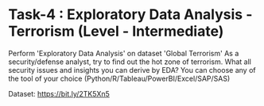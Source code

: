 # Task-4 : Exploratory Data Analysis - Terrorism (Level - Intermediate)
Perform 'Exploratory Data Analysis' on dataset 'Global Terrorism'
As a security/defense analyst, try to find out the hot zone of terrorism.
What all security issues and insights you can derive by EDA?
You can choose any of the tool of your choice (Python/R/Tableau/PowerBI/Excel/SAP/SAS)

Dataset: https://bit.ly/2TK5Xn5
